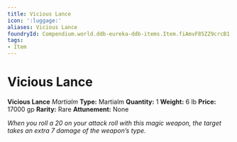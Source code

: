 ```yaml
---
title: Vicious Lance
icon: ':luggage:'
aliases: Vicious Lance
foundryId: Compendium.world.ddb-eureka-ddb-items.Item.fiAmvF85ZZ9crcB1
tags:
- Item
---
```


# Vicious Lance

**Vicious Lance**
_Martialm_
**Type:** Martialm
**Quantity:** 1
**Weight:** 6 lb
**Price:** 17000 gp
**Rarity:** Rare
**Attunement:** None

*When you roll a 20 on your attack roll with this magic weapon, the target takes an extra 7 damage of the weapon’s type.*